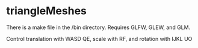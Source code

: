 # triangleMeshes

There is a make file in the /bin directory.
Requires GLFW, GLEW, and GLM.

Control translation with WASD QE, scale with RF, and rotation with IJKL UO
